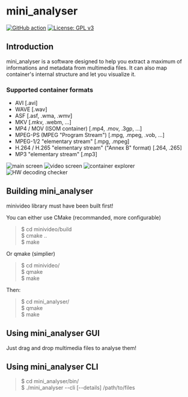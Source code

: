 mini_analyser
=============

[![GitHub action](https://img.shields.io/github/workflow/status/emericg/MiniVideo/MiniAnalyser%20CI%20builds.svg?style=flat-square)](https://github.com/emericg/MiniVideo/actions)
[![License: GPL v3](https://img.shields.io/badge/license-GPL%20v3-brightgreen.svg?style=flat-square)](http://www.gnu.org/licenses/gpl-3.0)

Introduction
------------

mini_analyser is a software designed to help you extract a maximum of informations and metadata from multimedia files. It can also map container's internal structure and let you visualize it.

### Supported container formats
- AVI [.avi]
- WAVE [.wav]
- ASF [.asf, .wma, .wmv]
- MKV [.mkv, .webm, ...]
- MP4 / MOV (ISOM container) [.mp4, .mov, .3gp, ...]
- MPEG-PS (MPEG "Program Stream") [.mpg, .mpeg, .vob, ...]
- MPEG-1/2 "elementary stream" [.mpg, .mpeg]
- H.264 / H.265 "elementary stream" ("Annex B" format) [.264, .265]
- MP3 "elementary stream" [.mp3]

![main screen](https://i.imgur.com/kDJ6NQx.png)
![video screen](https://i.imgur.com/iuAl85j.png)
![container explorer](https://i.imgur.com/cGtqXPu.png)
![HW decoding checker](https://i.imgur.com/0qGcZxR.png)


Building mini_analyser
----------------------

minivideo library must have been built first!

You can either use CMake (recommanded, more configurable)
> $ cd minivideo/build  
> $ cmake ..  
> $ make  

Or qmake (simplier)
> $ cd minivideo/  
> $ qmake  
> $ make  

Then:
> $ cd mini_analyser/  
> $ qmake  
> $ make  


Using mini_analyser GUI
-----------------------

Just drag and drop multimedia files to analyse them!


Using mini_analyser CLI
-----------------------

> $ cd mini_analyser/bin/  
> $ ./mini_analyser --cli [--details] /path/to/files

